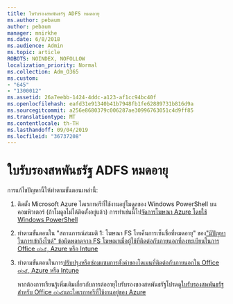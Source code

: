 ```yaml
---
title: ใบรับรองสหพันธรัฐ ADFS หมดอายุ
ms.author: pebaum
author: pebaum
manager: mnirkhe
ms.date: 6/8/2018
ms.audience: Admin
ms.topic: article
ROBOTS: NOINDEX, NOFOLLOW
localization_priority: Normal
ms.collection: Adm_O365
ms.custom:
- "645"
- "1300012"
ms.assetid: 26a7eebb-1424-4ddc-a123-af1cc94bc40f
ms.openlocfilehash: eafd31e91340b41b7948fb1fe62889731b816d9a
ms.sourcegitcommit: a256e8680379c006287ae30996763051c4d9ff85
ms.translationtype: MT
ms.contentlocale: th-TH
ms.lasthandoff: 09/04/2019
ms.locfileid: "36737208"
---
```

# <a name="adfs-federation-certificate-expiring"></a>ใบรับรองสหพันธรัฐ ADFS หมดอายุ

การแก้ไขปัญหานี้ให้ทำตามขั้นตอนเหล่านี้:
  
1. ติดตั้ง Microsoft Azure ไดเรกทอรีที่ใช้งานอยู่โมดูลของ Windows PowerShell บนคอมพิวเตอร์ (ถ้าโมดูลไม่ได้ติดตั้งอยู่แล้ว) การทำเช่นนี้ไป[จัดการโฆษณา Azure โดยใช้ Windows PowerShell](https://aka.ms/aadposh)

2. ทำตามขั้นตอนใน "สถานการณ์สมมติ 1: โฆษณา FS โทเค็นการเซ็นชื่อที่หมดอายุ" ของ["มีปัญหาในการเข้าถึงไซต์" ข้อผิดพลาดจาก FS โฆษณาเมื่อผู้ใช้ที่ติดต่อกับภายนอกที่ลงทะเบียนในการ Office ๓๖๕, Azure หรือ Intune](https://support.microsoft.com/help/2713898/there-was-a-problem-accessing-the-site-error-from-ad-fs-when-a-federat)

3. ทำตามขั้นตอนในการ[ปรับปรุงหรือซ่อมแซมการตั้งค่าของโดเมนที่ติดต่อกับภายนอกใน Office ๓๖๕, Azure หรือ Intune](https://docs.microsoft.com/office365/troubleshoot/security/update-federated-domain-office-365)

    หากต้องการเรียนรู้เพิ่มเติมเกี่ยวกับการต่ออายุใบรับรองของสหพันธรัฐโปรดดู[ใบรับรองสหพันธรัฐสำหรับ Office ๓๖๕และไดเรกทอรีที่ใช้งานอยู่ของ Azure](https://docs.microsoft.com/azure/active-directory/connect/active-directory-aadconnect-o365-certs)
